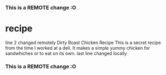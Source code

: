 ### This is a REMOTE change :O
# recipe
line 2 changed remotely
Dirty Roast Chicken Recipe
This is a secret recipe from the time I worked at a deli. It makes a simple yummy chicken for sandwhiches or to eat on its own. 
last line changed locally
### This is a REMOTE change :O
